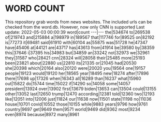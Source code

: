 # WORD COUNT
This repository grab words from news websites. The included urls can be checked from the word.db.
However, now only CNN is supported
Last update: 2022-05-03 00:00:39
word|count
---|---
the|534674
to|269538
of|219743
and|215884
a|198979
in|189567
that|117746
for|89525
on|82192
is|77273
it|69481
said|61910
with|60104
as|55875
was|51728
he|47347
have|45406
at|44121
are|43717
has|43613
from|41914
be|39580
by|38359
this|37646
i|37395
his|34983
but|34859
an|33242
not|32973
we|32961
they|31587
who|28421
cnn|28324
will|28058
their|25485
more|25193
been|23821
about|22880
us|22810
its|21335
or|21045
had|20530
she|20398
which|20164
also|20120
were|20020
you|19564
one|19157
people|19123
would|19120
her|18565
year|18495
new|18274
after|17896
there|17698
up|17326
when|16343
all|16289
than|16237
what|15960
out|15822
do|15744
time|15022
if|14290
so|14058
some|14057
president|13924
over|13902
first|13679
biden|13653
can|13504
could|13155
other|13052
last|12650
trump|12470
according|12381
told|12360
two|12193
like|12051
into|12006
just|11824
our|11638
now|11501
state|11198
no|11036
house|10701
covid|10552
those|10155
while|9883
years|9796
how|9761
country|9697
get|9649
them|9571
world|9469
did|9362
most|9234
even|8974
because|8972
many|8961
